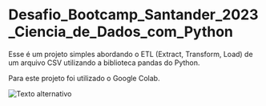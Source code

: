 # Desafio_Bootcamp_Santander_2023_Ciencia_de_Dados_com_Python

Esse é um projeto simples abordando o ETL (Extract, Transform, Load) de um arquivo CSV utilizando a biblioteca pandas do Python.

Para este projeto foi utilizado o Google Colab.


![Texto alternativo](https://lp.dio.me/wp-content/uploads/2023/05/BADGE_LUZ-4.png)
